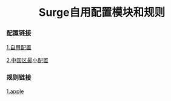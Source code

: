 <h1 align="center">Surge自用配置模块和规则</h1>

### 配置链接

[1.自用配置](https://raw.githubusercontent.com/MHY2253/surge/master/surge.conf)

[2.中国区最小配置](https://raw.githubusercontent.com/MHY2253/surge/master/最小配置.conf)

### 规则链接

[1.apple](https://raw.githubusercontent.com/MHY2253/surge/master/apple.list)

